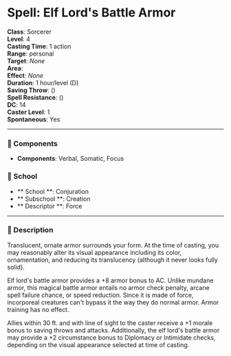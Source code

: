 
# Spell: Elf Lord's Battle Armor
**Class**: Sorcerer  
**Level**: 4  
**Casting Time**: 1 action  
**Range**: personal  
**Target**: _None_  
**Area**:   
**Effect**: _None_  
**Duration**: 1 hour/level (D)  
**Saving Throw**:  ()  
**Spell Resistance**:  ()  
**DC**: 14  
**Caster Level**: 1  
**Spontaneous**: Yes

---

### 🔮 Components
- **Components**: Verbal, Somatic, Focus

### 🏫 School
- ** School **: Conjuration
- ** Subschool **: Creation
- ** Descriptor **: Force
---

### 📜 Description
Translucent, ornate armor surrounds your form. At the time of casting, you may reasonably alter its visual appearance including its color, ornamentation, and reducing its translucency (although it never looks fully solid).

Elf lord's battle armor provides a +8 armor bonus to AC. Unlike mundane armor, this magical battle armor entails no armor check penalty, arcane spell failure chance, or speed reduction. Since it is made of force, incorporeal creatures can't bypass it the way they do normal armor. Armor training has no effect.

Allies within 30 ft. and with line of sight to the caster receive a +1 morale bonus to saving throws and attacks. Additionally, the elf lord's battle armor may provide a +2 circumstance bonus to Diplomacy or Intimidate checks, depending on the visual appearance selected at time of casting.
